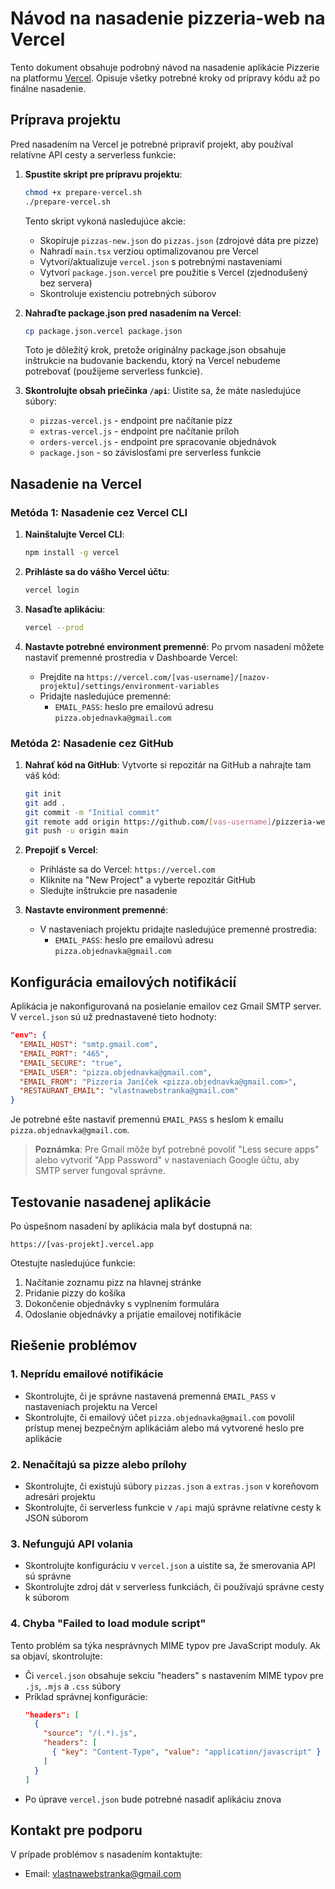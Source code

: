 # Návod na nasadenie pizzeria-web na Vercel

Tento dokument obsahuje podrobný návod na nasadenie aplikácie Pizzerie na platformu [Vercel](https://vercel.com). Opisuje všetky potrebné kroky od prípravy kódu až po finálne nasadenie.

## Príprava projektu

Pred nasadením na Vercel je potrebné pripraviť projekt, aby používal relatívne API cesty a serverless funkcie:

1. **Spustite skript pre prípravu projektu**:
   ```bash
   chmod +x prepare-vercel.sh
   ./prepare-vercel.sh
   ```

   Tento skript vykoná nasledujúce akcie:
   - Skopíruje `pizzas-new.json` do `pizzas.json` (zdrojové dáta pre pizze)
   - Nahradí `main.tsx` verziou optimalizovanou pre Vercel
   - Vytvorí/aktualizuje `vercel.json` s potrebnými nastaveniami
   - Vytvorí `package.json.vercel` pre použitie s Vercel (zjednodušený bez servera)
   - Skontroluje existenciu potrebných súborov

2. **Nahraďte package.json pred nasadením na Vercel**:
   ```bash
   cp package.json.vercel package.json
   ```
   
   Toto je dôležitý krok, pretože originálny package.json obsahuje inštrukcie na budovanie backendu, ktorý na Vercel nebudeme potrebovať (použijeme serverless funkcie).

3. **Skontrolujte obsah priečinka `/api`**:
   Uistite sa, že máte nasledujúce súbory:
   - `pizzas-vercel.js` - endpoint pre načítanie pizz
   - `extras-vercel.js` - endpoint pre načítanie príloh
   - `orders-vercel.js` - endpoint pre spracovanie objednávok
   - `package.json` - so závislosťami pre serverless funkcie

## Nasadenie na Vercel

### Metóda 1: Nasadenie cez Vercel CLI

1. **Nainštalujte Vercel CLI**:
   ```bash
   npm install -g vercel
   ```

2. **Prihláste sa do vášho Vercel účtu**:
   ```bash
   vercel login
   ```

3. **Nasaďte aplikáciu**:
   ```bash
   vercel --prod
   ```

4. **Nastavte potrebné environment premenné**:
   Po prvom nasadení môžete nastaviť premenné prostredia v Dashboarde Vercel:
   - Prejdite na `https://vercel.com/[vas-username]/[nazov-projektu]/settings/environment-variables`
   - Pridajte nasledujúce premenné:
     - `EMAIL_PASS`: heslo pre emailovú adresu `pizza.objednavka@gmail.com`

### Metóda 2: Nasadenie cez GitHub

1. **Nahrať kód na GitHub**:
   Vytvorte si repozitár na GitHub a nahrajte tam váš kód:
   ```bash
   git init
   git add .
   git commit -m "Initial commit"
   git remote add origin https://github.com/[vas-username]/pizzeria-web.git
   git push -u origin main
   ```

2. **Prepojiť s Vercel**:
   - Prihláste sa do Vercel: `https://vercel.com`
   - Kliknite na "New Project" a vyberte repozitár GitHub
   - Sledujte inštrukcie pre nasadenie

3. **Nastavte environment premenné**:
   - V nastaveniach projektu pridajte nasledujúce premenné prostredia:
     - `EMAIL_PASS`: heslo pre emailovú adresu `pizza.objednavka@gmail.com`

## Konfigurácia emailových notifikácií

Aplikácia je nakonfigurovaná na posielanie emailov cez Gmail SMTP server. V `vercel.json` sú už prednastavené tieto hodnoty:

```json
"env": {
  "EMAIL_HOST": "smtp.gmail.com",
  "EMAIL_PORT": "465",
  "EMAIL_SECURE": "true",
  "EMAIL_USER": "pizza.objednavka@gmail.com",
  "EMAIL_FROM": "Pizzeria Janíček <pizza.objednavka@gmail.com>",
  "RESTAURANT_EMAIL": "vlastnawebstranka@gmail.com"
}
```

Je potrebné ešte nastaviť premennú `EMAIL_PASS` s heslom k emailu `pizza.objednavka@gmail.com`.

> **Poznámka**: Pre Gmail môže byť potrebné povoliť "Less secure apps" alebo vytvoriť "App Password" v nastaveniach Google účtu, aby SMTP server fungoval správne.

## Testovanie nasadenej aplikácie

Po úspešnom nasadení by aplikácia mala byť dostupná na:
```
https://[vas-projekt].vercel.app
```

Otestujte nasledujúce funkcie:
1. Načítanie zoznamu pizz na hlavnej stránke
2. Pridanie pizzy do košíka
3. Dokončenie objednávky s vyplnením formulára
4. Odoslanie objednávky a prijatie emailovej notifikácie

## Riešenie problémov

### 1. Neprídu emailové notifikácie
- Skontrolujte, či je správne nastavená premenná `EMAIL_PASS` v nastaveniach projektu na Vercel
- Skontrolujte, či emailový účet `pizza.objednavka@gmail.com` povolil prístup menej bezpečným aplikáciám alebo má vytvorené heslo pre aplikácie

### 2. Nenačítajú sa pizze alebo prílohy
- Skontrolujte, či existujú súbory `pizzas.json` a `extras.json` v koreňovom adresári projektu
- Skontrolujte, či serverless funkcie v `/api` majú správne relatívne cesty k JSON súborom

### 3. Nefungujú API volania
- Skontrolujte konfiguráciu v `vercel.json` a uistite sa, že smerovania API sú správne
- Skontrolujte zdroj dát v serverless funkciách, či používajú správne cesty k súborom

### 4. Chyba "Failed to load module script"
Tento problém sa týka nesprávnych MIME typov pre JavaScript moduly. Ak sa objaví, skontrolujte:
- Či `vercel.json` obsahuje sekciu "headers" s nastavením MIME typov pre `.js`, `.mjs` a `.css` súbory
- Príklad správnej konfigurácie:
  ```json
  "headers": [
    {
      "source": "/(.*).js",
      "headers": [
        { "key": "Content-Type", "value": "application/javascript" }
      ]
    }
  ]
  ```
- Po úprave `vercel.json` bude potrebné nasadiť aplikáciu znova

## Kontakt pre podporu

V prípade problémov s nasadením kontaktujte:
- Email: [vlastnawebstranka@gmail.com](mailto:vlastnawebstranka@gmail.com)